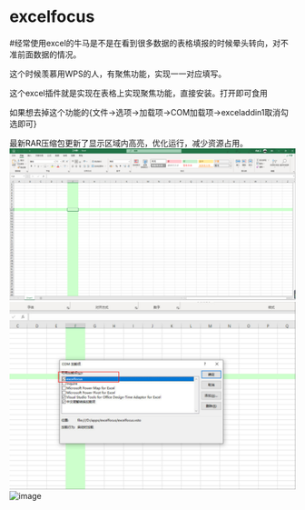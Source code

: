 # excelfocus
#经常使用excel的牛马是不是在看到很多数据的表格填报的时候晕头转向，对不准前面数据的情况。



这个时候羡慕用WPS的人，有聚焦功能，实现一一对应填写。




这个excel插件就是实现在表格上实现聚焦功能，直接安装。打开即可食用




如果想去掉这个功能的{文件→选项→加载项→COM加载项→exceladdin1取消勾选即可}


最新RAR压缩包更新了显示区域内高亮，优化运行，减少资源占用。
 ![image](https://raw.githubusercontent.com/KiwiTK/excelfocus/refs/heads/main/2.png)
 ![image](https://raw.githubusercontent.com/KiwiTK/excelfocus/refs/heads/main/4.jpg)
 ![image]([https://raw.githubusercontent.com/KiwiTK/excelfocus/refs/heads/main/4.jpg](https://raw.githubusercontent.com/KiwiTK/excelfocus/refs/heads/main/5.jpg))
